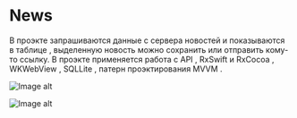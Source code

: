 # News
В проэкте запрашиваются данные с сервера новостей и показываются в таблице , выделенную новость можно сохранить или отправить кому-то ссылку.
В проэкте применяется работа с API , RxSwift и RxCocoa , WKWebView , SQLLite , патерн проэктирования MVVM .


![Image alt](https://github.com/EfimenkoAleksandr/News/blob/master/%D0%A1%D1%82%D1%80%D0%B0%D0%BD%D0%B8%D1%87%D0%BA%D0%B0%20%D0%B2%D1%8B%D0%B1%D0%BE%D1%80%D0%B0%20%D0%BD%D0%BE%D0%B2%D0%BE%D1%81%D1%82%D0%B5%D0%B8%CC%86.png)


![Image alt](https://github.com/EfimenkoAleksandr/News/blob/masterhttps://github.com/EfimenkoAleksandr/News/blob/master/%D0%9D%D0%BE%D0%B2%D0%BE%D1%81%D1%82%D0%B8.png)

